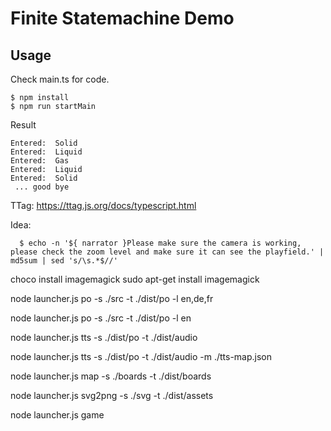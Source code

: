 # Finite Statemachine Demo

## Usage

Check main.ts for code.

```
$ npm install
$ npm run startMain
```

Result

```
Entered:  Solid
Entered:  Liquid
Entered:  Gas
Entered:  Liquid
Entered:  Solid
 ... good bye

```

TTag: https://ttag.js.org/docs/typescript.html

Idea:

```
  $ echo -n '${ narrator }Please make sure the camera is working, please check the zoom level and make sure it can see the playfield.' | md5sum | sed 's/\s.*$//'
```

choco install imagemagick
sudo apt-get install imagemagick

node launcher.js po -s ./src -t ./dist/po -l en,de,fr

node launcher.js po -s ./src -t ./dist/po -l en

node launcher.js tts -s ./dist/po -t ./dist/audio

node launcher.js tts -s ./dist/po -t ./dist/audio -m ./tts-map.json

node launcher.js map -s ./boards -t ./dist/boards

node launcher.js svg2png -s ./svg -t ./dist/assets


node launcher.js game